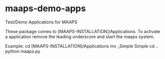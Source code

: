 maaps-demo-apps
===============

Test/Demo Applications for MAAPS

These package comes to [MAAPS-INSTALLATION]/Applications. To activate a application remove the leading 
underscore and start the maaps system.

Example:
  cd [MAAPS-INSTALLATION]/Applications
  mv _Simple Simple
  cd ..
  python maaps.py
  
  

